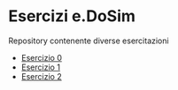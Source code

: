 # Esercizi e.DoSim

Repository contenente diverse esercitazioni

- [Esercizio 0](esercizi/esercizio_0.md)
- [Esercizio 1](esercizi/esercizio_1.md)
- [Esercizio 2](esercizi/esercizio_2.md)

